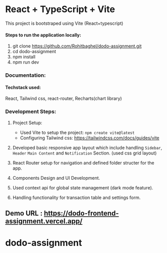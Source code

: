 # React + TypeScript + Vite

This project is bootstraped using Vite (React+typescript)

#### Steps to run the application locally:
1. git clone https://github.com/Rohitbaghel/dodo-assignment.git
2. cd dodo-assignment
3. npm install
4. npm run dev

### Documentation: 

#### Techstack used: 
React, Tailwind css, react-router, Recharts(chart library)

### Development Steps:
1. Project Setup:
   - Used Vite to setup the project: `npm create vite@latest`
   - Configuring Tailwind css: https://tailwindcss.com/docs/guides/vite

2. Developed basic responsive app layout which include handling `Sidebar`, `Header` `Main Content` and `Notification` Section. (used css grid layout)
3. React Router setup for navigation and defined folder structer for the app.
4. Components Design and UI Development.
5. Used context api for global state management (dark mode feature).
6. Handling functionality for transaction table and settings form.

## Demo URL : https://dodo-frontend-assignment.vercel.app/



# dodo-assignment
